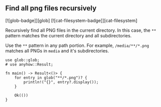 ## Find all png files recursively

[![glob-badge]][glob] [![cat-filesystem-badge]][cat-filesystem]

Recursively find all PNG files in the current directory.
In this case, the `**` pattern matches the current directory and all subdirectories.

Use the `**` pattern in any path portion. For example, `/media/**/*.png`
matches all PNGs in `media` and it's subdirectories.

```rust,edition2024,no_run
use glob::glob;
# use anyhow::Result;

fn main() -> Result<()> {
    for entry in glob("**/*.png")? {
        println!("{}", entry?.display());
    }

    Ok(())
}
```
